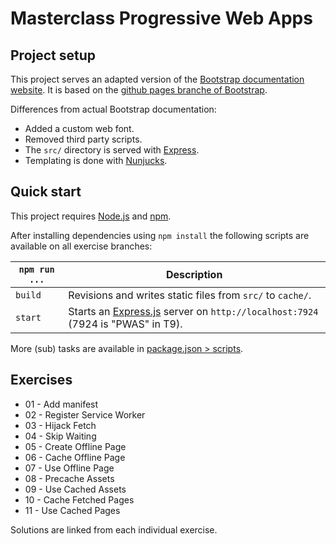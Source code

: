 # Masterclass Progressive Web Apps

## Project setup

This project serves an adapted version of the [Bootstrap documentation website](http://getbootstrap.com/).
It is based on the [github pages branche of Bootstrap](https://github.com/twbs/bootstrap/tree/gh-pages). 

Differences from actual Bootstrap documentation:

* Added a custom web font.
* Removed third party scripts.
* The `src/` directory is served with [Express](https://expressjs.com/).
* Templating is done with [Nunjucks](https://mozilla.github.io/nunjucks/).


## Quick start

This project requires [Node.js](http://nodejs.org/) and [npm](https://npmjs.org/).

After installing dependencies using `npm install` the following scripts are available on all exercise branches:

`npm run ...` | Description
---|---
`build` | Revisions and writes static files from `src/` to `cache/`.
`start` | Starts an [Express.js](http://expressjs.com/) server on `http://localhost:7924` (7924 is "PWAS" in T9).

More (sub) tasks are available in [package.json > scripts](package.json).


## Exercises

* 01 - Add manifest
* 02 - Register Service Worker
* 03 - Hijack Fetch
* 04 - Skip Waiting
* 05 - Create Offline Page
* 06 - Cache Offline Page
* 07 - Use Offline Page
* 08 - Precache Assets
* 09 - Use Cached Assets
* 10 - Cache Fetched Pages
* 11 - Use Cached Pages

Solutions are linked from each individual exercise.
